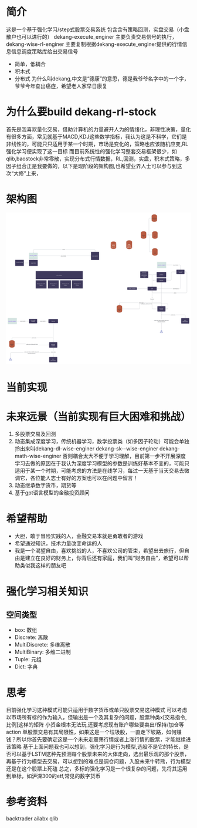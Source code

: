 # 简介

这是一个基于强化学习/step式股票交易系统 包含含有策略回测，实盘交易（小盘散户也可以进行的） dekang-execute_enginer
主要负责交易信号的执行，dekang-wise-rl-enginer 主要复制根据dekang-execute_enginer提供的行情信息信息调度策略库给出交易信号

- 简单，低耦合
- 积木式
- 分布式
  为什么叫dekang,中文是“德康”的意思，德是我爷爷名字中的一个字，爷爷今年查出癌症，希望老人家早日康复

# 为什么要build dekang-rl-stock

首先是我喜欢量化交易，借助计算机的力量避开人为的情绪化，非理性决策，量化有很多方面，常见就基于MACD,KDJ这些数学指标，我认为这是不科学，它们是非线性的，可能只只适用于某一个时期，市场是变化的，策略也应该随机应变,RL
强化学习便实现了这一目标
而目前系统性的强化学习整套交易框架很少，如qlib,baostock非常零散，实现分布式行情数据，RL,回测，实盘，积木式策略，多因子组合正是我要做的，以下是现阶段的架构图,也希望业界人士可以参与到这次“大修”上来，

# 架构图
![architecture-diagram.png](imgs%2Farchitecture-diagram.png)
# 当前实现

# 未来远景（当前实现有巨大困难和挑战）

1. 多股票交易及回测
2. 动态集成深度学习，传统机器学习，数学投票类（如多因子轮动）可能会单独拎出来叫dekang-dl-wise-enginer dekang-sk--wise-enginer dekang-math-wise-enginer
   否则耦合太大不便于学习理解，目前第一步不开展深度学习去做的原因在于我认为深度学习模型的参数是训练好基本不变的，可能只适用于某一个时期，可能考虑的方法是在线学习，每过一天基于当天交易去微调它，各位能人志士有好的方案也可以在问题中留言！
3. 动态继承数字货币，期货等
4. 基于gpt语言模型的金融投资顾问

# 希望帮助

- 大胆，敢于冒险实践的人，金融交易本就是勇敢者的游戏
- 希望通过知识，技术力量改变命运的人
- 我是一个渴望自由，喜欢挑战的人，不喜欢公司的管束，希望出去旅行，但自由是建立在良好的财务上，你背后还有家庭，我们叫“财务自由”，希望可以帮助类似我这样的朋友吧
# 强化学习相关知识
## 空间类型
- box: 数组
- Discrete: 离散
- MultiDiscrete: 多维离散
- MultiBinary: 多维二进制
- Tuple: 元组
- Dict: 字典
# 思考
目前强化学习这种模式可能只适用于数字货币或单只股票交易这种模式
可以考虑以市场所有标的作为输入，但输出是一个及其复杂的问题，股票种类x[交易指令,比例]这样的矩阵 小资金根本无法玩,还要考虑现有账户哪些要卖出/保持/加仓等action
单股票交易有其局限性，如果这是一个垃圾股，一直走下坡路，如何赚钱？所以你首先要确定这是一个未来走震荡行情或者上涨行情的股票，才能继续进该策略
基于上面问题我也可以想到，强化学习是行为模型,选股不是它的特长，是否可以基于LSTM这种先预测每个股票未来的大体走向，选出最乐观的那个股票，再基于行为模型去交易，可以想到的难点是调仓问题，入股未来牛转熊，行为模型还是在这个股票上死磕
总之，多标的强化学习是一个很复杂的问题，先将其运用到单标，如沪深300的etf,常见的数字货币
# 参考资料
backtrader
ailabx
qlib